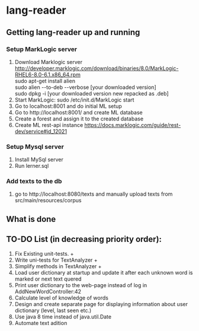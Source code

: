 # lang-reader

## Getting lang-reader up and running

### Setup MarkLogic server
1. Download Marklogic server http://developer.marklogic.com/download/binaries/8.0/MarkLogic-RHEL6-8.0-6.1.x86_64.rpm  
   sudo apt-get install alien  
   sudo alien --to-deb --verbose [your downloaded version]  
   sudo dpkg -i [your downloaded version new repacked as .deb]  
1. Start MarkLogic: sudo /etc/init.d/MarkLogic start
1. Go to localhost:8001 and do initial ML setup
1. Go to http://localhost:8001/ and create ML database
1. Create a forest and assign it to the created database
1. Create ML rest-api instance https://docs.marklogic.com/guide/rest-dev/service#id_12021

### Setup Mysql server
1. Install MySql server
2. Run lerner.sql

### Add texts to the db  
1. go to http://localhost:8080/texts and manually upload texts from src/main/resources/corpus 

## What is done

## TO-DO List (in decreasing priority order):
1. Fix Existing unit-tests. +
1. Write uni-tests for TextAnalyzer +
1. Simplify methods in TextAnalyzer +
1. Load user dictionary at startup and update it after each unknown word is marked or next text quered
1. Print user dictionary to the web-page instead of log in AddNewWordController:42
1. Calculate level of knowledge of words
1. Design and create separate page for displaying information about user dictionary (level, last seen etc.)
1. Use java 8 time instead of java.util.Date
1. Automate text adition
